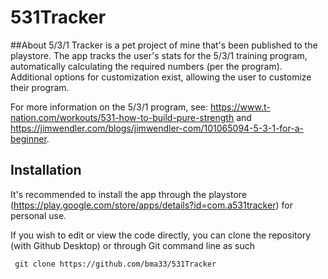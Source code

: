 # 531Tracker
##About
5/3/1 Tracker is a pet project of mine that's been published to the playstore. The app tracks the user's stats for the 5/3/1 training program, automatically calculating the required numbers (per the program). Additional options for customization exist, allowing the user to customize their program.

For more information on the 5/3/1 program, see: https://www.t-nation.com/workouts/531-how-to-build-pure-strength and https://jimwendler.com/blogs/jimwendler-com/101065094-5-3-1-for-a-beginner.

## Installation 
It's recommended to install the app through the playstore (https://play.google.com/store/apps/details?id=com.a531tracker) for personal use.

If you wish to edit or view the code directly, you can clone the repository (with Github Desktop) or through Git command line as such 
```
 git clone https://github.com/bma33/531Tracker
```
